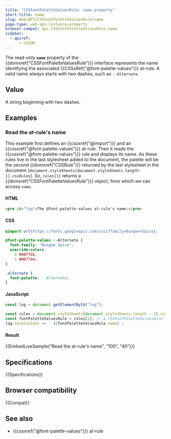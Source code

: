 ```yaml
---
title: "CSSFontPaletteValuesRule: name property"
short-title: name
slug: Web/API/CSSFontPaletteValuesRule/name
page-type: web-api-instance-property
browser-compat: api.CSSFontPaletteValuesRule.name
sidebar:
  - apiref:
      - CSSOM
---
```


The read-only **`name`** property of the {{domxref("CSSFontPaletteValuesRule")}} interface represents the name identifying the associated {{CSSxRef("@font-palette-values")}} at-rule. A valid name always starts with two dashes, such as `--Alternate`.

## Value

A string beginning with two dashes.

## Examples

### Read the at-rule's name

This example first defines an {{cssxref("@import")}} and an {{cssxref("@font-palette-values")}} at-rule. Then it reads the {{cssxref("@font-palette-values")}} rule and displays its name. As these rules live in the last stylesheet added to the document, the palette will be the second {{domxref("CSSRule")}} returned by the last stylesheet in the document (`document.styleSheets[document.styleSheets.length-1].cssRules`). So, `rules[1]` returns a {{domxref("CSSFontPaletteValuesRule")}} object, from which we can access `name`.

#### HTML

```html
<pre id="log">The @font-palette-values at-rule's name:</pre>
```

#### CSS

```css
@import url(https://fonts.googleapis.com/css2?family=Bungee+Spice);

@font-palette-values --Alternate {
  font-family: "Bungee Spice";
  override-colors:
    0 #00ffbb,
    1 #007744;
}

.alternate {
  font-palette: --Alternate;
}
```

#### JavaScript

```js
const log = document.getElementById("log");

const rules = document.styleSheets[document.styleSheets.length - 1].cssRules;
const fontPaletteValuesRule = rules[1]; // a CSSFontPaletteValuesRule interface
log.textContent += ` ${fontPaletteValuesRule.name}`;
```

#### Result

{{EmbedLiveSample("Read the at-rule's name", "100", "40")}}

## Specifications

{{Specifications}}

## Browser compatibility

{{Compat}}

## See also

- {{cssxref("@font-palette-values")}} at-rule
